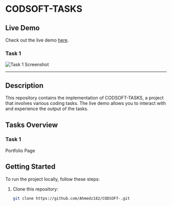 # CODSOFT-TASKS

## Live Demo
Check out the live demo [here](https://ahmedz182.github.io/CODSOFT-/).

### Task 1
![Task 1 Screenshot](https://github.com/Ahmedz182/CODSOFT-/assets/35397403/f5e1daa0-6433-4bd0-a528-c44b82c0457d)

---

## Description

This repository contains the implementation of CODSOFT-TASKS, a project that involves various coding tasks. The live demo allows you to interact with and experience the output of the tasks.

## Tasks Overview

### Task 1
Portfolio Page

## Getting Started

To run the project locally, follow these steps:

1. Clone this repository:
   ```bash
   git clone https://github.com/Ahmedz182/CODSOFT-.git

